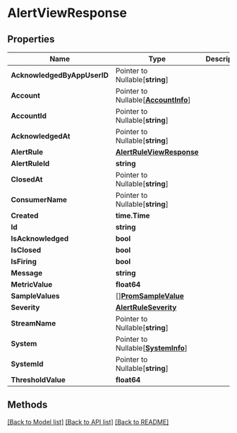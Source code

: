 # AlertViewResponse

## Properties

Name | Type | Description | Notes
------------ | ------------- | ------------- | -------------
**AcknowledgedByAppUserID** | Pointer to Nullable[**string**] |  | [optional] 
**Account** | Pointer to Nullable[[**AccountInfo**](AccountInfo.md)] |  | [optional] 
**AccountId** | Pointer to Nullable[**string**] |  | [optional] 
**AcknowledgedAt** | Pointer to Nullable[**string**] |  | [optional] 
**AlertRule** | [**AlertRuleViewResponse**](AlertRuleViewResponse.md) |  | 
**AlertRuleId** | **string** |  | 
**ClosedAt** | Pointer to Nullable[**string**] |  | [optional] 
**ConsumerName** | Pointer to Nullable[**string**] |  | [optional] 
**Created** | **time.Time** |  | 
**Id** | **string** |  | 
**IsAcknowledged** | **bool** |  | 
**IsClosed** | **bool** |  | 
**IsFiring** | **bool** |  | 
**Message** | **string** |  | 
**MetricValue** | **float64** |  | 
**SampleValues** | [][**PromSampleValue**](PromSampleValue.md) |  | 
**Severity** | [**AlertRuleSeverity**](AlertRuleSeverity.md) |  | 
**StreamName** | Pointer to Nullable[**string**] |  | [optional] 
**System** | Pointer to Nullable[[**SystemInfo**](SystemInfo.md)] |  | [optional] 
**SystemId** | Pointer to Nullable[**string**] |  | [optional] 
**ThresholdValue** | **float64** |  | 

## Methods


[[Back to Model list]](../README.md#documentation-for-models) [[Back to API list]](../README.md#documentation-for-api-endpoints) [[Back to README]](../README.md)


